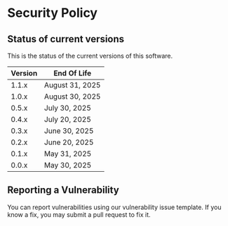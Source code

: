 # Security Policy

## Status of current versions

This is the status of the current versions of this software.

| Version | End Of Life
| ------- |  -------------- 
| 1.1.x   | August 31, 2025
| 1.0.x   | August 30, 2025
| 0.5.x   | July 30, 2025
| 0.4.x   | July 20, 2025
| 0.3.x   | June 30, 2025
| 0.2.x   | June 20, 2025
| 0.1.x   | May 31, 2025
| 0.0.x   | May 30, 2025

## Reporting a Vulnerability

You can report vulnerabilities using our vulnerability issue template. If you know a fix, you may submit a pull request to fix it.
